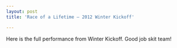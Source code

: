 ```yaml
---
layout: post
title: 'Race of a Lifetime – 2012 Winter Kickoff'

---
```


Here is the full performance from Winter Kickoff. Good job skit team!
